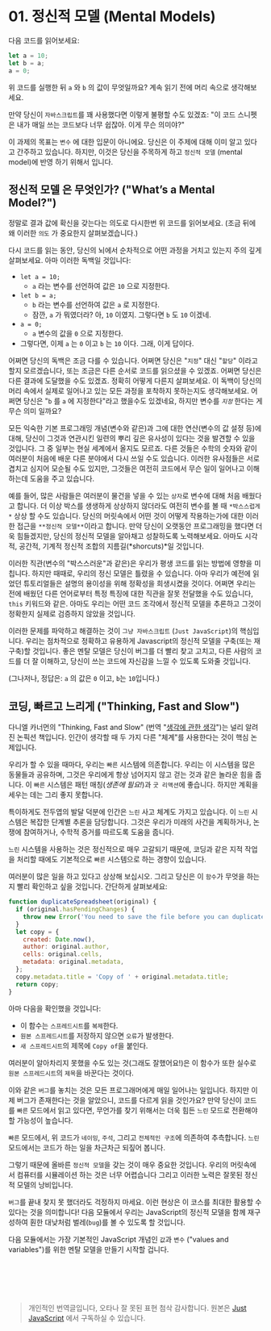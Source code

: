 # 01. 정신적 모델 (Mental Models)

다음 코드를 읽어보세요:

```jsx
let a = 10;
let b = a;
a = 0;
```

위 코드를 실행한 뒤 `a` 와 `b` 의 값이 무엇일까요? 계속 읽기 전에 머리 속으로 생각해보세요.

만약 당신이 `자바스크립트`를  꽤 사용했다면 이렇게 불평할 수도 있겠죠: "이 코드 스니펫은 내가 매일 쓰는 코드보다 너무 쉽잖아. 이게 무슨 의미야?" 

이 과제의 목표는 `변수` 에 대한 입문이 아니에요. 당신은 이 주제에 대해 이미 알고 있다고 간주하고 있습니다. 하지만, 이것은 당신을 주목하게 하고 `정신적 모델` (mental model)에 반영 하기 위해서 입니다. 

## 정신적 모델 은 무엇인가? ("What’s a Mental Model?")

정말로 결과 값에 확신을 갖는다는 의도로 다시한번 위 코드를 읽어보세요. (조금 뒤에 왜 이러한 `의도` 가 중요한지 살펴보겠습니다.)

다시 코드를 읽는 동안, 당신의 뇌에서 순차적으로 어떤 과정을 거치고 있는지 주의 깊게 살펴보세요. 아마 이러한 독백일 것입니다:

- `let a = 10;`
    - `a` 라는 변수를 선언하여 값은  `10` 으로 지정한다.
- `let b = a;`
    - `b` 라는 변수를 선언하여 값은 `a` 로 지정한다.
    - 잠깐, `a` 가 뭐였더라? 아, `10` 이였지. 그렇다면 `b` 도 `10` 이겠네.
- `a = 0;`
    - `a` 변수의 값을 `0` 으로 지정한다.
- 그렇다면, 이제 `a` 는 `0` 이고 `b` 는 `10` 이다. 그래, 이게 답이다.

어쩌면 당신의 독백은 조금 다를 수 있습니다.  어쩌면 당신은 "`지정`" 대신 "`할당`" 이라고 할지 모르겠습니다, 또는 조금은 다른 순서로 코드를 읽으셨을 수 있겠죠. 어쩌면 당신은 다른 결과에 도달했을 수도 있겠죠. 정확히 어떻게 다른지 살펴보세요. 이 독백이 당신의 머리 속에서 실제로 일어나고 있는 모든 과정을 포착하지 못하는지도 생각해보세요. 어쩌면 당신은 "`b` 를 `a` 에 지정한다"라고 했을수도 있겠네요, 하지만 변수를 *`지정`* 한다는 게 무슨 의미 일까요?

모든 익숙한 기본 프로그래밍 개념(변수와 같은)과 그에 대한 연산(변수의 값 설정 등)에 대해, 당신이 그것과 연관시킨 일련의 뿌리 깊은 유사성이 있다는 것을 발견할 수 있을 것입니다. 그 중 일부는 현실 세계에서 올지도 모르죠. 다른 것들은 수학의 숫자와 같이 여러분이 처음에 배운 다른 분야에서 다시 쓰일 수도 있습니다. 이러한 유사점들은 서로 겹치고 심지어 모순될 수도 있지만, 그것들은 여전히 코드에서 무슨 일이 일어나고 이해하는데 도움을 주고 있습니다.

예를 들어, 많은 사람들은 여러분이 물건을 넣을 수 있는 `상자`로 변수에 대해 처음 배웠다고 합니다. 더 이상 박스를 생생하게 상상하지 않더라도 여전히 변수를 볼 때 `*박스스럽게*` 상상 할 수도 있습니다. 당신의 머릿속에서 어떤 것이 어떻게 작용하는가에 대한 이러한 접근을 `**정신적 모델**`이라고 합니다. 만약 당신이 오랫동안 프로그래밍을 했다면 더욱 힘들겠지만, 당신의 정신적 모델을 알아채고 성찰하도록 노력해보세요. 아마도 시각적, 공간적, 기계적 정신적 조합의 지름길(*shorcuts)*일 것입니다.

이러한 직관(변수의 "박스스러운"과 같은)은 우리가 평생 코드를 읽는 방법에 영향을 미칩니다. 하지만 때때로, 우리의 정신 모델은 틀렸을 수 있습니다. 아마 우리가 예전에 읽었던 튜토리얼들은 설명의 용이성을 위해 정확성을 희생시켰을 것이다. 어쩌면 우리는 전에 배웠던 다른 언어로부터 특정 특징에 대한 직관을 잘못 전달했을 수도 있습니다, `this` 키워드와 같은. 아마도 우리는 어떤 코드 조각에서 정신적 모델을 추론하고 그것이 정확한지 실제로 검증하지 않았을 것입니다.

이러한 문제를 파악하고 해결하는 것이 `그냥 자바스크립트` (`Just JavaScript`)의 핵심입니다. 우리는 점차적으로 정확하고 유용하게 Javascript의 정신적 모델을 구축(또는 재구축)할 것입니다. 좋은 멘탈 모델은 당신이 버그를 더 빨리 찾고 고치고, 다른 사람의 코드를 더 잘 이해하고, 당신이 쓰는 코드에 자신감을 느낄 수 있도록 도와줄 것입니다.

(그나저나, 정답은:  `a` 의 값은 `0` 이고, `b`는 `10`입니다.)

## 코딩, 빠르고 느리게 ("Thinking, Fast and Slow")

다니엘 카너먼의 "Thinking, Fast and Slow" (번역 "[생각에 관한 생각](https://ridibooks.com/books/1546000449)")는 널리 알려진 논픽션 책입니다. 인간이 생각할 때 두 가지 다른 "체계"를 사용한다는 것이 핵심 논제입니다.

우리가 할 수 있을 때마다, 우리는 `빠른` 시스템에 의존합니다. 우리는 이 시스템을 많은 동물들과 공유하며, 그것은 우리에게 항상 넘어지지 않고 걷는 것과 같은 놀라운 힘을 줍니다. 이 `빠른` 시스템은 패턴 매칭(*생존에 필요!*)과 `굿 리액션`에 좋습니다. 하지만 계획을 세우는 데는 그리 좋지 못합니다.

특이하게도 전두엽의 발달 덕분에 인간은 `느린` 사고 체계도 가지고 있습니다. 이 `느린` 시스템은 복잡한 단계별 추론을 담당합니다. 그것은 우리가 미래의 사건을 계획하거나, 논쟁에 참여하거나, 수학적 증거를 따르도록 도움을 줍니다.

`느린` 시스템을 사용하는 것은 정신적으로 매우 고갈되기 때문에, 코딩과 같은 지적 작업을 처리할 때에도  기본적으로  `빠른` 시스템으로 하는 경향이 있습니다.

여러분이 많은 일을 하고 있다고 상상해 보십시오. 그리고 당신은 이 `함수`가 무엇을 하는지 빨리 확인하고 싶을 것입니다. 간단하게 살펴보세요:

```jsx
function duplicateSpreadsheet(original) {
  if (original.hasPendingChanges) {
    throw new Error('You need to save the file before you can duplicate it.');
  }
  let copy = {
    created: Date.now(),
    author: original.author,
    cells: original.cells,
    metadata: original.metadata,
  };
  copy.metadata.title = 'Copy of ' + original.metadata.title;
  return copy;
}
```

아마 다음을 확인했을 것입니다:

- 이 함수는 `스프레드시트`를 `복제`한다.
- `원본 스프레드시트`를 저장하지 않으면 `오류`가 발생한다.
- `새 스프레드시트`의 제목에 `Copy of`을 붙인다.

여러분이 알아차리지 못했을 수도 있는 것(그래도 잘했어요!)은 이 함수가 또한 실수로 `원본 스프레드시트`의 `제목`을 바꾼다는 것이다.

이와 같은 `버그`를 놓치는 것은 모든 프로그래머에게 매일 일어나는 일입니다. 하지만 이제 버그가 존재한다는 것을 알았으니, 코드를 다르게 읽을 것인가요? 만약 당신이 코드를 `빠른` 모드에서 읽고 있다면, 무언가를 찾기 위해서는 더욱 힘든 `느린` 모드로 전환해야 할 가능성이 높습니다.

`빠른` 모드에서, 위 코드가 `네이밍`, `주석`, 그리고 `전체적인 구조`에 의존하여 추측합니다. `느린` 모드에서는 코드가 하는 일을 차근차근 되짚어 봅니다.

그렇기 때문에 올바른 `정신적 모델`을 갖는 것이 매우 중요한 것입니다. 우리의 머릿속에서 컴퓨터를 시뮬레이션 하는 것은 너무 어렵습니다 그리고 이러한 노력은 잘못된 정신적 모델의 낭비입니다.

`버그`를 끝내 찾지 못 했더라도 걱정하지 마세요. 이런 현상은 이 코스를 최대한 활용할 수 있다는 것을 의미합니다! 다음 모듈에서 우리는 JavaScript의 정신적 모델을 함께 재구성하여 훤한 대낮처럼 벌레(`bug`)를 볼 수 있도록 할 것입니다.

다음 모듈에서는 가장 기본적인 JavaScript 개념인 `값`과  `변수` ("values and variables")를 위한 멘탈 모델을 만들기 시작할 겁니다.




<br/><br/><br/><br/>
> 개인적인 번역글입니다, 오타나 잘 못된 표현 첨삭 감사합니다.
원본은 [Just JavaScript](https://justjavascript.com/) 에서 구독하실 수 있습니다.